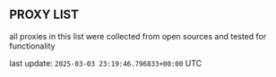 ## PROXY LIST

all proxies in this list were collected from open sources and tested for functionality

last update: `2025-03-03 23:19:46.796833+00:00` UTC